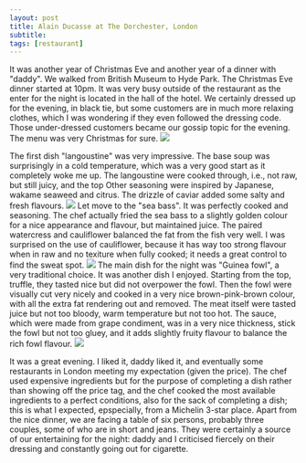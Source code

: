 ```yaml
---
layout: post
title: Alain Ducasse at The Dorchester, London
subtitle: 
tags: [restaurant]
---
```


It was another year of Christmas Eve and another year of a dinner with "daddy".
We walked from British Museum to Hyde Park.
The Christmas Eve dinner started at 10pm.
It was very busy outside of the restaurant as the enter for the night is located in the hall of the hotel.
We certainly dressed up for the evening, in black tie, but some customers are in much more relaxing clothes, which I was wondering if they even followed the dressing code.
Those under-dressed customers became our gossip topic for the evening.
The menu was very Christmas for sure.
<img src="{{ 'img/Alain-Ducasse-Dorchester-menu.jpg' | relative_url }}" />

The first dish "langoustine" was very impressive.
The base soup was surprisingly in a cold temperature, which was a very good start as it completely woke me up.
The langoustine were cooked through, i.e., not raw, but still juicy, and the top
Other seasoning were inspired by Japanese, wakame seaweed and citrus.
The drizzle of caviar added some salty and fresh flavours.
<img src="{{ 'img/Alain-Ducasse-Dorchester-langoustine.jpg' | relative_url }}" />
Let move to the "sea bass".
It was perfectly cooked and seasoning.
The chef actually fried the sea bass to a slightly golden colour for a nice appearance and flavour, but maintained juice.
The paired watercress and cauliflower balanced the fat from the fish very well.
I was surprised on the use of cauliflower, because it has way too strong flavour when in raw and no texiture when fully cooked; it needs a great control to find the sweat spot.
<img src="{{ 'img/Alain-Ducasse-Dorchester-sea-bass.jpg' | relative_url }}" />
The main dish for the night was "Guinea fowl", a very traditional choice.
It was another dish I enjoyed.
Starting from the top, truffle, they tasted nice but did not overpower the fowl.
Then the fowl were visually cut very nicely and cooked in a very nice brown-pink-brown colour, with all the extra fat rendering out and removed.
The meat itself were tasted juice but not too bloody, warm temperature but not too hot.
The sauce, which were made from grape condiment, was in a very nice thickness, stick the fowl but not too gluey, and it adds slightly fruity flavour to balance the rich fowl flavour.
<img src="{{ 'img/Alain-Ducasse-Dorchester-guinea-fowl.jpg' | relative_url }}" />

It was a great evening.
I liked it, daddy liked it, and eventually some restaurants in London meeting my expectation (given the price).
The chef used expensive ingredients but for the purpose of completing a dish rather than showing off the price tag, and the chef cooked the most available ingredients to a perfect conditions, also for the sack of completing a dish; this is what I expected, epspecially, from a Michelin 3-star place.
Apart from the nice dinner, we are facing a table of six persons, probably three couples, some of who are in short and jeans.
They were certainly a source of our entertaining for the night: daddy and I criticised fiercely on their dressing and constantly going out for cigarette.
